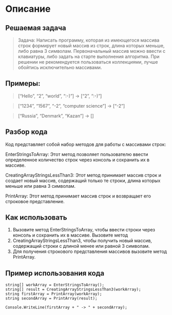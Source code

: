 # Описание

## Решаемая задача
> Задача: Написать программу, которая из имеющегося массива строк формирует новый массив из строк, длина которых меньше, либо равна 3 символам. Первоначальный массив можно ввести с клавиатуры, либо задать на старте выполнения алгоритма. При решении не рекомендуется пользоваться коллекциями, лучше обойтись исключительно массивами.

## Примеры:
> [“Hello”, “2”, “world”, “:-)”] → [“2”, “:-)”]

> [“1234”, “1567”, “-2”, “computer science”] → [“-2”]

> [“Russia”, “Denmark”, “Kazan”] → []

## Разбор кода

Код представляет собой набор методов для работы с массивами строк:

EnterStringsToArray: Этот метод позволяет пользователю ввести определенное количество строк через консоль и сохранить их в массиве.

CreatingArrayStringsLessThan3: Этот метод принимает массив строк и создает новый массив, содержащий только те строки, длина которых меньше или равна 3 символам.

PrintArray: Этот метод принимает массив строк и возвращает его строковое представление.

## Как использовать

1. Вызовите метод EnterStringsToArray, чтобы ввести строки через консоль и сохранить их в массиве.
Вызовите метод 
2. CreatingArrayStringsLessThan3, чтобы получить новый массив, содержащий строки с длиной менее или равной 3 символам.
3. Для получения строкового представления массивов вызовите метод PrintArray.

## Пример использования кода

```
string[] workArray = EnterStringsToArray();
string[] result = CreatingArrayStringsLessThan3(workArray);
string firstArray = PrintArray(workArray);
string secondArray = PrintArray(result);

Console.WriteLine(firstArray + " -> " + secondArray);

```